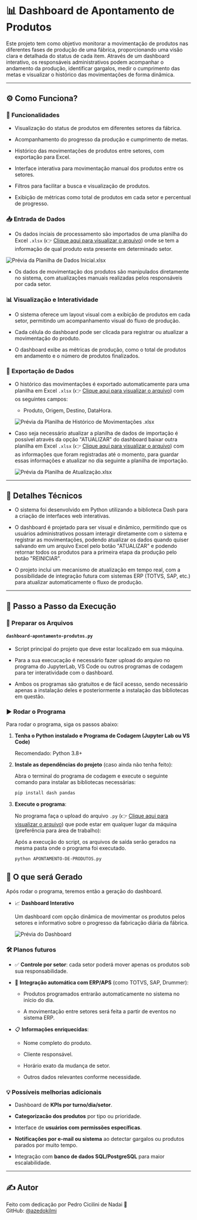 # 📊 Dashboard de Apontamento de Produtos

Este projeto tem como objetivo monitorar a movimentação de produtos nas diferentes fases de produção de uma fábrica, proporcionando uma visão clara e detalhada do status de cada item. Através de um dashboard interativo, os responsáveis administrativos podem acompanhar o andamento da produção, identificar gargalos, medir o cumprimento das metas e visualizar o histórico das movimentações de forma dinâmica.

---

## ⚙️ Como Funciona?

### 🧠 Funcionalidades

- Visualização do status de produtos em diferentes setores da fábrica.
  
- Acompanhamento do progresso da produção e cumprimento de metas.
  
- Histórico das movimentações de produtos entre setores, com exportação para Excel.
  
- Interface interativa para movimentação manual dos produtos entre os setores.
  
- Filtros para facilitar a busca e visualização de produtos.
  
- Exibição de métricas como total de produtos em cada setor e percentual de progresso.
  
### 📥 **Entrada de Dados**

   - Os dados inciais de processamento são importados de uma planilha do Excel `.xlsx` (👉 [Clique aqui para visualizar o arquivo](https://github.com/azedokilmi/dashboard-apontamento-producao/blob/main/apontamento_inicial.xlsx)) onde se tem a informação de qual produto esta presente em determinado setor.

   ![Prévia da Planilha de Dados Inicial.xlsx](https://github.com/azedokilmi/dashboard-apontamento-producao/blob/main/previa-inicial.png)
     
   - Os dados de movimentação dos produtos são manipulados diretamente no sistema, com atualizações manuais realizadas pelos responsáveis por cada setor.
   
### 📊 **Visualização e Interatividade**

   - O sistema oferece um layout visual com a exibição de produtos em cada setor, permitindo um acompanhamento visual do fluxo de produção.
     
   - Cada célula do dashboard pode ser clicada para registrar ou atualizar a movimentação do produto.
     
   - O dashboard exibe as métricas de produção, como o total de produtos em andamento e o número de produtos finalizados.

### 💾 **Exportação de Dados**

   - O histórico das movimentações é exportado automaticamente para uma planilha em Excel `.xlsx` (👉 [Clique aqui para visualizar o arquivo](https://github.com/azedokilmi/dashboard-apontamento-producao/blob/main/historico-movimentacoes.xlsx)) com os seguintes campos:
     
     - Produto, Origem, Destino, DataHora.

     ![Prévia da Planilha de Histórico de Movimentações .xlsx](https://github.com/azedokilmi/dashboard-apontamento-producao/blob/main/previa-historico.png)

   - Caso seja necessário atualizar a planilha de dados de importação é possível através da opção "ATUALIZAR" do dashboard baixar outra planilha em Excel `.xlsx` (👉 [Clique aqui para visualizar o arquivo](https://github.com/azedokilmi/dashboard-apontamento-producao/blob/main/apontamento-final.xlsx)) com as informações que foram registradas até o momento, para guardar essas informações e atualizar no dia seguinte a planilha de importação.

     ![Prévia da Planilha de Atualização.xlsx](https://github.com/azedokilmi/dashboard-apontamento-producao/blob/main/previa-final.png)

---

## 🧪 Detalhes Técnicos

- O sistema foi desenvolvido em Python utilizando a biblioteca Dash para a criação de interfaces web interativas.
  
- O dashboard é projetado para ser visual e dinâmico, permitindo que os usuários administrativos possam interagir diretamente com o sistema e registrar as movimentações, podendo atualizar os dados quando quiser salvando em um arquivo Excel pelo botão "ATUALIZAR" e podendo retornar todos os produtos para a primeira etapa da produção pelo botão "REINICIAR".
  
- O projeto inclui um mecanismo de atualização em tempo real, com a possibilidade de integração futura com sistemas ERP (TOTVS, SAP, etc.) para atualizar automaticamente o fluxo de produção.

---

## 🚀 Passo a Passo da Execução

### 📁 Preparar os Arquivos

#### `dashboard-apontamento-produtos.py`

- Script principal do projeto que deve estar localizado em sua máquina.

- Para a sua execucação é necessário fazer upload do arquivo no programa do JupyterLab, VS Code ou outros programas de codagem para ter interatividade com o dashboard.

- Ambos os programas são gratuitos e de fácil acesso, sendo necessário apenas a instalação deles e posteriormente a instalação das bibliotecas em questão.

### ▶️ Rodar o Programa

Para rodar o programa, siga os passos abaixo:

1. **Tenha o Python instalado e Programa de Codagem (Jupyter Lab ou VS Code)**
   
   Recomendado: Python 3.8+

2. **Instale as dependências do projeto** (caso ainda não tenha feito):
   
   Abra o terminal do programa de codagem e execute o seguinte comando para instalar as bibliotecas necessárias:

   ```bash
   pip install dash pandas
   ```

4. **Execute o programa**:
  
   No programa faça o upload do arquivo `.py` (👉 [Clique aqui para visualizar o arquivo](https://github.com/azedokilmi/dashboard-apontamento-producao/blob/main/APONTAMENTO-DE-PRODUTOS.py)) que pode estar em qualquer lugar da máquina (preferência para área de trabalho):
   
   Após a execução do script, os arquivos de saída serão gerados na mesma pasta onde o programa foi executado.

   ```bash
   python APONTAMENTO-DE-PRODUTOS.py
   ```

## 📂 O que será Gerado

Após rodar o programa, teremos então a geração do dashboard.

- 📈 **Dashboard Interativo**
  
  Um dashboard com opção dinâmica de movimentar os produtos pelos setores e informativo sobre o progresso da fabricação diária da fábrica.
  
  ![Prévia do Dashboard](https://github.com/azedokilmi/dashboard-apontamento-producao/blob/main/previa-dashboard.png)

### 🛠️ Planos futuros

- ✅ **Controle por setor**: cada setor poderá mover apenas os produtos sob sua responsabilidade.
  
- 🔗 **Integração automática com ERP/APS** (como TOTVS, SAP, Drummer):
  
  - Produtos programados entrarão automaticamente no sistema no início do dia.
    
  - A movimentação entre setores será feita a partir de eventos no sistema ERP.
 
- 📋 **Informações enriquecidas**:
  
  - Nome completo do produto.
    
  - Cliente responsável.
    
  - Horário exato da mudança de setor.
    
  - Outros dados relevantes conforme necessidade.

### 💡 Possíveis melhorias adicionais

- Dashboard de **KPIs por turno/dia/setor**.
  
- **Categorizacão dos produtos** por tipo ou prioridade.
  
- Interface de **usuários com permissões específicas**.
  
- **Notificações por e-mail ou sistema** ao detectar gargalos ou produtos parados por muito tempo.
  
- Integração com **banco de dados SQL/PostgreSQL** para maior escalabilidade.

---

## ✍️ Autor

Feito com dedicação por Pedro Cicilini de Nadai 💪\
GitHub: [@azedokilmi](https://github.com/azedokilmi)
